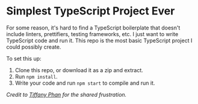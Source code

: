 # Simplest TypeScript Project Ever

For some reason, it's hard to find a TypeScript boilerplate that doesn't include linters, prettifiers, testing frameworks, etc. I just want to write TypeScript code and run it. This repo is the most basic TypeScript project I could possibly create.

To set this up:
1. Clone this repo, or download it as a zip and extract.
2. Run `npm install`.
3. Write your code and run `npm start` to compile and run it.

*Credit to [Tiffany Phan](https://github.com/TiffanyVPhan) for the shared frustration.*
